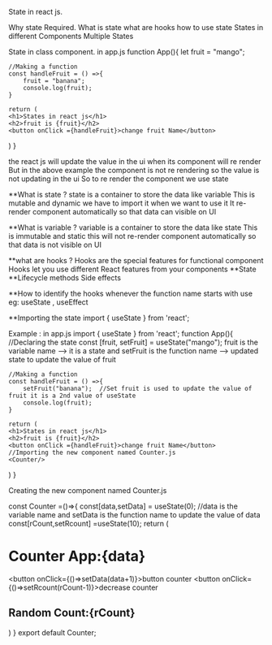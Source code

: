 State in react js.

Why state Required.
What is state
what are hooks
how to use state
States in different Components
Multiple States 

State in class component.
in app.js
function App(){
    let fruit = "mango";

    //Making a function
    const handleFruit = () =>{
        fruit = "banana";
        console.log(fruit);
    }

    return (
    <h1>States in react js</h1>
    <h2>fruit is {fruit}</h2>
    <button onClick ={handleFruit}>change fruit Name</button>
    

)
}

the react js will update the value in the ui when its component will re render
But in the above example the component is not re rendering so the value is not updating in the ui
So to re render the component we use state

**What is state ?
state is a container to store the data like variable 
This is mutable and dynamic
we have to import it when we want to use it
It re-render component automatically so that data can visible on UI
 
**What is variable ?
variable is a container to store the data like state
This is immutable and static 
this will not re-render component automatically so that data is not visible on UI

**what are hooks ?
Hooks are the special features for functional component 
Hooks let you use different React features from your components 
**State
**Lifecycle methods
Side effects

**How to identify the hooks
whenever the function name starts with use
eg: useState , useEffect


**Importing the state 
import  { useState } from 'react';

Example : in app.js
import  { useState } from 'react';
function App(){
    //Declaring the state
    const [fruit, setFruit] = useState("mango");  fruit is the variable name --> it is a  state  and setFruit is the function name --> updated state to update the value of fruit

    //Making a function
    const handleFruit = () =>{
        setFruit("banana");  //Set fruit is used to update the value of fruit it is a 2nd value of useState
        console.log(fruit);
    }

    return (
    <h1>States in react js</h1>
    <h2>fruit is {fruit}</h2>
    <button onClick ={handleFruit}>change fruit Name</button>
    //Importing the new component named Counter.js
    <Counter/>

)
}

Creating the new component named Counter.js

const Counter =()=>{
    const[data,setData] = useState(0); //data is the variable name and setData is the function name to update the value of data
    const[rCount,setRcount] =useState(10);
    return (
        <div>
            <h1>Counter App:{data}</h1>
            <button onClick={()=>setData(data+1)}>button counter</button>
            <button onClick={()=>setRcount(rCount-1)}>decrease counter</button>
            <h2>Random Count:{rCount}</h2>
        </div>
    )
}
export default Counter;
